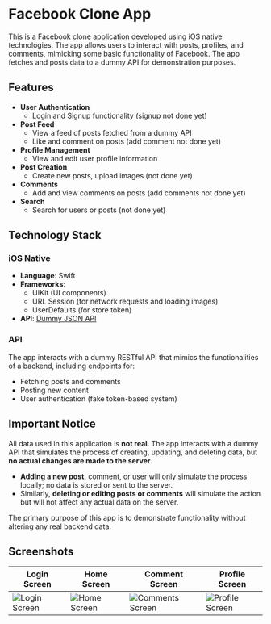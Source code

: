 # Facebook Clone App

This is a Facebook clone application developed using iOS native technologies. The app allows users to interact with posts, profiles, and comments, mimicking some basic functionality of Facebook. The app fetches and posts data to a dummy API for demonstration purposes.

## Features

- **User Authentication**
  - Login and Signup functionality (signup not done yet)
- **Post Feed**
  - View a feed of posts fetched from a dummy API
  - Like and comment on posts (add comment not done yet)
- **Profile Management**
  - View and edit user profile information
- **Post Creation**
  - Create new posts, upload images (not done yet)
- **Comments**
  - Add and view comments on posts (add comments not done yet)
- **Search**
  - Search for users or posts (not done yet)

## Technology Stack

### iOS Native

- **Language**: Swift
- **Frameworks**:
  - UIKit (UI components)
  - URL Session (for network requests and loading images)
  - UserDefaults (for store token)
- **API**: [Dummy JSON API](https://dummyjson.com/)

### API

The app interacts with a dummy RESTful API that mimics the functionalities of a backend, including endpoints for:

- Fetching posts and comments
- Posting new content
- User authentication (fake token-based system)


## Important Notice

All data used in this application is **not real**. The app interacts with a dummy API that simulates the process of creating, updating, and deleting data, but **no actual changes are made to the server**.

- **Adding a new post**, comment, or user will only simulate the process locally; no data is stored or sent to the server.
- Similarly, **deleting or editing posts or comments** will simulate the action but will not affect any actual data on the server.

The primary purpose of this app is to demonstrate functionality without altering any real backend data.



## Screenshots

| Login Screen | Home Screen | Comment Screen | Profile Screen |
|--------------|-------------|----------------|----------------|
| ![Login Screen](https://github.com/user-attachments/assets/4961b355-e7c9-49ad-92a2-ab3a33a44dfc) | ![Home Screen](https://github.com/user-attachments/assets/776d13d4-cfc8-4e25-ba8f-a580afc867a1) | ![Comments Screen](https://github.com/user-attachments/assets/23694942-c601-4866-9227-b9a5a927f7f2) | ![Profile Screen](https://github.com/user-attachments/assets/8c674946-3970-4a43-89db-9ce7a5677ee6) |



